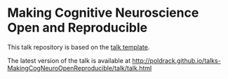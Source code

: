 # Making Cognitive Neuroscience Open and Reproducible

This talk repository is based on the [talk template](https://github.com/poldrack/talks-template).  

The latest version of the talk is available at http://poldrack.github.io/talks-MakingCogNeuroOpenReproducible/talk/talk.html

    